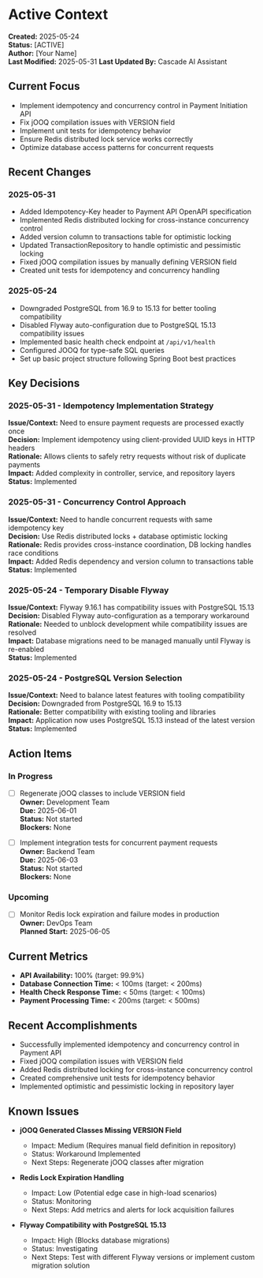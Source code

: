 # Active Context

**Created:** 2025-05-24  
**Status:** [ACTIVE]  
**Author:** [Your Name]  
**Last Modified:** 2025-05-31
**Last Updated By:** Cascade AI Assistant

## Current Focus
- Implement idempotency and concurrency control in Payment Initiation API
- Fix jOOQ compilation issues with VERSION field
- Implement unit tests for idempotency behavior
- Ensure Redis distributed lock service works correctly
- Optimize database access patterns for concurrent requests

## Recent Changes
### 2025-05-31
- Added Idempotency-Key header to Payment API OpenAPI specification
- Implemented Redis distributed locking for cross-instance concurrency control
- Added version column to transactions table for optimistic locking
- Updated TransactionRepository to handle optimistic and pessimistic locking
- Fixed jOOQ compilation issues by manually defining VERSION field
- Created unit tests for idempotency and concurrency handling

### 2025-05-24
- Downgraded PostgreSQL from 16.9 to 15.13 for better tooling compatibility
- Disabled Flyway auto-configuration due to PostgreSQL 15.13 compatibility issues
- Implemented basic health check endpoint at `/api/v1/health`
- Configured JOOQ for type-safe SQL queries
- Set up basic project structure following Spring Boot best practices

## Key Decisions
### 2025-05-31 - Idempotency Implementation Strategy
**Issue/Context:** Need to ensure payment requests are processed exactly once  
**Decision:** Implement idempotency using client-provided UUID keys in HTTP headers  
**Rationale:** Allows clients to safely retry requests without risk of duplicate payments  
**Impact:** Added complexity in controller, service, and repository layers  
**Status:** Implemented

### 2025-05-31 - Concurrency Control Approach
**Issue/Context:** Need to handle concurrent requests with same idempotency key  
**Decision:** Use Redis distributed locks + database optimistic locking  
**Rationale:** Redis provides cross-instance coordination, DB locking handles race conditions  
**Impact:** Added Redis dependency and version column to transactions table  
**Status:** Implemented

### 2025-05-24 - Temporary Disable Flyway
**Issue/Context:** Flyway 9.16.1 has compatibility issues with PostgreSQL 15.13  
**Decision:** Disabled Flyway auto-configuration as a temporary workaround  
**Rationale:** Needed to unblock development while compatibility issues are resolved  
**Impact:** Database migrations need to be managed manually until Flyway is re-enabled  
**Status:** Implemented

### 2025-05-24 - PostgreSQL Version Selection
**Issue/Context:** Need to balance latest features with tooling compatibility  
**Decision:** Downgraded from PostgreSQL 16.9 to 15.13  
**Rationale:** Better compatibility with existing tooling and libraries  
**Impact:** Application now uses PostgreSQL 15.13 instead of the latest version  
**Status:** Implemented

## Action Items
### In Progress
- [ ] Regenerate jOOQ classes to include VERSION field  
  **Owner:** Development Team  
  **Due:** 2025-06-01  
  **Status:** Not started  
  **Blockers:** None
  
- [ ] Implement integration tests for concurrent payment requests  
  **Owner:** Backend Team  
  **Due:** 2025-06-03  
  **Status:** Not started  
  **Blockers:** None

### Upcoming
- [ ] Monitor Redis lock expiration and failure modes in production  
  **Owner:** DevOps Team  
  **Planned Start:** 2025-06-05

## Current Metrics
- **API Availability:** 100% (target: 99.9%)
- **Database Connection Time:** < 100ms (target: < 200ms)
- **Health Check Response Time:** < 50ms (target: < 100ms)
- **Payment Processing Time:** < 200ms (target: < 500ms)

## Recent Accomplishments
- Successfully implemented idempotency and concurrency control in Payment API
- Fixed jOOQ compilation issues with VERSION field
- Added Redis distributed locking for cross-instance concurrency control
- Created comprehensive unit tests for idempotency behavior
- Implemented optimistic and pessimistic locking in repository layer

## Known Issues
- **jOOQ Generated Classes Missing VERSION Field**
  - Impact: Medium (Requires manual field definition in repository)
  - Status: Workaround Implemented
  - Next Steps: Regenerate jOOQ classes after migration

- **Redis Lock Expiration Handling**
  - Impact: Low (Potential edge case in high-load scenarios)
  - Status: Monitoring
  - Next Steps: Add metrics and alerts for lock acquisition failures

- **Flyway Compatibility with PostgreSQL 15.13**
  - Impact: High (Blocks database migrations)
  - Status: Investigating
  - Next Steps: Test with different Flyway versions or implement custom migration solution
